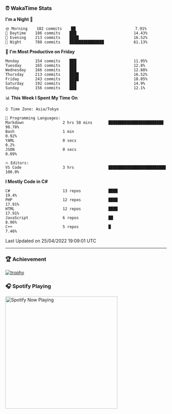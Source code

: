 ### ⏰ WakaTime Stats


<!--START_SECTION:waka-->
**I'm a Night 🦉** 

```text
🌞 Morning    102 commits    ██                          7.91% 
🌆 Daytime    186 commits    ███                         14.43% 
🌃 Evening    213 commits    ████                        16.52% 
🌙 Night      788 commits    ███████████████             61.13%

```
📅 **I'm Most Productive on Friday** 

```text
Monday       154 commits    ███                         11.95% 
Tuesday      165 commits    ███                         12.8% 
Wednesday    166 commits    ███                         12.88% 
Thursday     213 commits    ████                        16.52% 
Friday       243 commits    ████                        18.85% 
Saturday     192 commits    ███                         14.9% 
Sunday       156 commits    ███                         12.1%

```


📊 **This Week I Spent My Time On** 

```text
⌚︎ Time Zone: Asia/Tokyo

💬 Programming Languages: 
Markdown                 2 hrs 58 mins       ████████████████████████    98.78% 
Bash                     1 min                                           0.92% 
YAML                     0 secs                                          0.2% 
JSON                     0 secs                                          0.09%

🔥 Editors: 
VS Code                  3 hrs               █████████████████████████   100.0%

```

**I Mostly Code in C#** 

```text
C#                       13 repos            ████                        19.4% 
PHP                      12 repos            ████                        17.91% 
HTML                     12 repos            ████                        17.91% 
JavaScript               6 repos             ██                          8.96% 
C++                      5 repos             █                           7.46%

```



 Last Updated on 25/04/2022 19:09:01 UTC
<!--END_SECTION:waka-->

---

### 🏆 Achievement

[![trophy](https://github-profile-trophy.vercel.app/?username=Slime-hatena&theme=flat&no-bg=true&no-frame=true&column=8)](https://github.com/ryo-ma/github-profile-trophy)

### 🎧 Spotify Playing

[<img src="https://spotify-now-playing-slime-hatena.vercel.app/api/spotify-playing" alt="Spotify Now Playing" width="350" />](https://open.spotify.com/user/slime_hatena)

<!--
**Slime-hatena/Slime-hatena** is a ✨ _special_ ✨ repository because its `README.md` (this file) appears on your GitHub profile.

Here are some ideas to get you started:

- 🔭 I’m currently working on ...
- 🌱 I’m currently learning ...
- 👯 I’m looking to collaborate on ...
- 🤔 I’m looking for help with ...
- 💬 Ask me about ...
- 📫 How to reach me: ...
- 😄 Pronouns: ...
- ⚡ Fun fact: ...
-->
